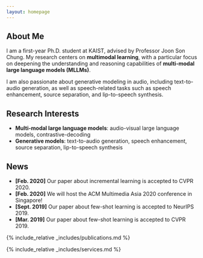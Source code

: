 ```yaml
---
layout: homepage
---
```


## About Me

I am a first-year Ph.D. student at KAIST, advised by Professor Joon Son Chung. My research centers on **multimodal learning**, with a particular focus on deepening the understanding and reasoning capabilities of **multi-modal large language models (MLLMs)**.

I am also passionate about generative modeling in audio, including text-to-audio generation, as well as speech-related tasks such as speech enhancement, source separation, and lip-to-speech synthesis.

## Research Interests

- **Multi-modal large language models**: audio-visual large language models, contrastive-decoding
- **Generative models**: text-to-audio generation, speech enhancement, source separation, lip-to-speech synthesis

## News

- **[Feb. 2020]** Our paper about incremental learning is accepted to CVPR 2020.
- **[Feb. 2020]** We will host the ACM Multimedia Asia 2020 conference in Singapore!
- **[Sept. 2019]** Our paper about few-shot learning is accepted to NeurIPS 2019.
- **[Mar. 2019]** Our paper about few-shot learning is accepted to CVPR 2019.

{% include_relative _includes/publications.md %}

{% include_relative _includes/services.md %}
